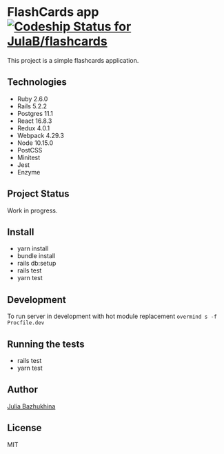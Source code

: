 # FlashCards app &nbsp;&nbsp;&nbsp;&nbsp;[![Codeship Status for JulaB/flashcards](https://app.codeship.com/projects/fa7b7c50-276a-0137-85fa-4aa988ab8cae/status?branch=master)](https://app.codeship.com/projects/330594)

This project is a simple flashcards application.

## Technologies
* Ruby 2.6.0
* Rails 5.2.2
* Postgres 11.1
* React 16.8.3
* Redux 4.0.1
* Webpack 4.29.3
* Node 10.15.0
* PostCSS
* Minitest
* Jest
* Enzyme

## Project Status
Work in progress.

## Install
* yarn install
* bundle install
* rails db:setup
* rails test
* yarn test

## Development
To run server in development with hot module replacement `overmind s -f Procfile.dev`

## Running the tests
* rails test
* yarn test

## Author
[Julia Bazhukhina](https://github.com/JulaB)

## License
MIT
